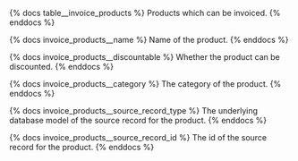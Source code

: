 {% docs table__invoice_products %}
Products which can be invoiced.
{% enddocs %}

{% docs invoice_products__name %}
Name of the product.
{% enddocs %}

{% docs invoice_products__discountable %}
Whether the product can be discounted.
{% enddocs %}

{% docs invoice_products__category %}
The category of the product.
{% enddocs %}

{% docs invoice_products__source_record_type %}
The underlying database model of the source record for the product. 
{% enddocs %}

{% docs invoice_products__source_record_id %}
The id of the source record for the product.
{% enddocs %}
